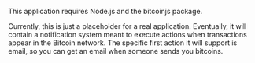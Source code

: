 This application requires Node.js and the bitcoinjs package.

Currently, this is just a placeholder for a real application. Eventually, it will contain a notification system meant to execute actions when transactions appear in the Bitcoin network. The specific first action it will support is email, so you can get an email when someone sends you bitcoins.